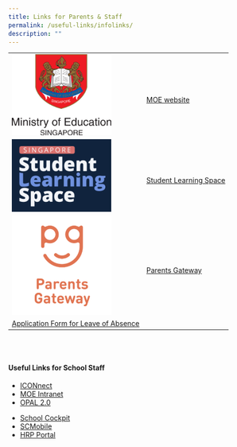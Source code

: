 ```yaml
---
title: Links for Parents & Staff
permalink: /useful-links/infolinks/
description: ""
---
```

|  |  |  
| -------- | -------- | 
| <img src="/images/Usefullinks/moe.png" alt="MOE website" style="width:200px" />|<br><a href="https://www.moe.gov.sg" target="_blank" >MOE website</a>|  
|  <img src="/images/Usefullinks/sls-logo.png" alt="SLS website" style="width:200px" />|<br><a href="https://vle.learning.moe.edu.sg/login" target="_blank" >Student Learning Space</a>|  
|<img src="/images/Usefullinks/parentsgateway.png" alt="SLS website" style="width:200px" />| <br><a href="https://pg.moe.edu.sg" target="_blank" >Parents Gateway</a> |   
|  <a href="https://go.gov.sg/bdms-loa" target="_blank" >Application Form for Leave of Absence</a> | |

<br>
<br>

#### **Useful Links for School Staff**


*  <a href="https://workspace.google.com/dashboard" target="_blank" >ICONnect</a>
*  <a href="https://intranet.moe.gov.sg" target="_blank" >MOE Intranet</a>
*  <a href="https://opal2.moe.edu.sg" target="_blank" >OPAL 2.0</a>
<!--*  <a href="https://rbs.avero-tech.com" target="_blank">Resource Booking System</a>-->
*  <a href="https://schoolcockpit.moe.gov.sg" target="_blank" >School Cockpit</a>
*  <a href="https://scmobile.moe.edu.sg/login" target="_blank" >SCMobile</a>
*    <a href="https://www.hrp.gov.sg" target="_blank" >HRP Portal</a>